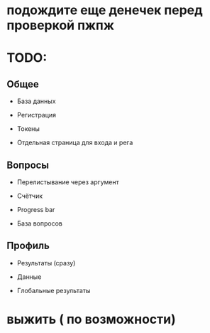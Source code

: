 # подождите еще денечек перед проверкой пжпж 
# TODO:

## Общее
- База данных
* Регистрация
+ Токены
- Отдельная страница для входа и рега

## Вопросы
- Перелистывание через аргумент
* Счётчик
+ Progress bar
- База вопросов

## Профиль
- Результаты (сразу)
* Данные
+ Глобальные результаты

# выжить ( по возможности)
	

